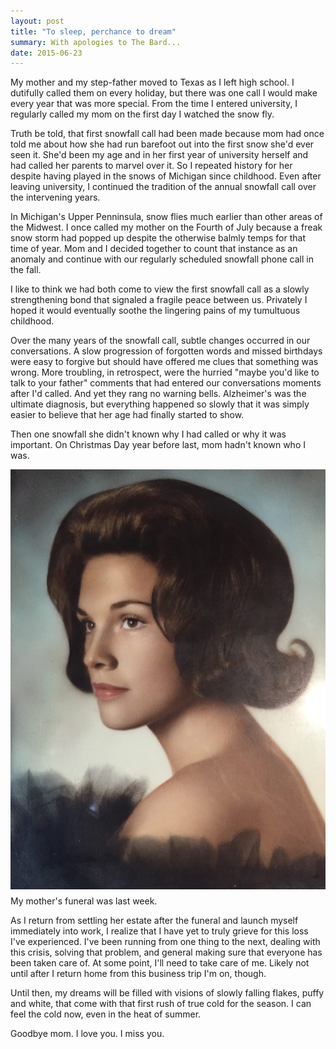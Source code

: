 ```yaml
---
layout: post
title: "To sleep, perchance to dream"
summary: With apologies to The Bard...
date: 2015-06-23
---
```


My mother and my step-father moved to Texas as I left high school. I dutifully called them on every holiday, but there was one call I would make every year that was more special. From the time I entered university, I regularly called my mom on the first day I watched the snow fly.

Truth be told, that first snowfall call had been made because mom had once told me about how she had run barefoot out into the first snow she'd ever seen it. She'd been my age and in her first year of university herself and had called her parents to marvel over it. So I repeated history for her despite having played in the snows of Michigan since childhood. Even after leaving university, I continued the tradition of the annual snowfall call over the intervening years.

In Michigan's Upper Penninsula, snow flies much earlier than other areas of the Midwest. I once called my mother on the Fourth of July because a freak snow storm had popped up despite the otherwise balmly temps for that time of year. Mom and I decided together to count that instance as an anomaly and continue with our regularly scheduled snowfall phone call in the fall.

I like to think we had both come to view the first snowfall call as a slowly strengthening bond that signaled a fragile peace between us. Privately I hoped it would eventually soothe the lingering pains of my tumultuous childhood.

Over the many years of the snowfall call, subtle changes occurred in our conversations. A slow progression of forgotten words and missed birthdays were easy to forgive but should have offered me clues that something was wrong. More troubling, in retrospect, were the hurried "maybe you'd like to talk to your father" comments that had entered our conversations moments after I'd called. And yet they rang no warning bells. Alzheimer's was the ultimate diagnosis, but everything happened so slowly that it was simply easier to believe that her age had finally started to show.

Then one snowfall she didn't known why I had called or why it was important. On Christmas Day year before last, mom hadn't known who I was.

<img src="/img/mom.png" alt="a picture of my mom" style="float:right;PADDING-LEFT: 10px;PADDING-BOTTOM: 10px">My mother's funeral was last week.

As I return from settling her estate after the funeral and launch myself immediately into work, I realize that I have yet to truly grieve for this loss I've experienced. I've been running from one thing to the next, dealing with this crisis, solving that problem, and general making sure that everyone has been taken care of. At some point, I'll need to take care of me. Likely not until after I return home from this business trip I'm on, though.

Until then, my dreams will be filled with visions of slowly falling flakes, puffy and white, that come with that first rush of true cold for the season. I can feel the cold now, even in the heat of summer. 

Goodbye mom. I love you. I miss you.
